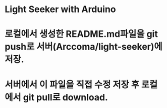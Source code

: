  # Light Seeker with Arduino
# 로컬에서 생성한 README.md파일을 git push로 서버(Arccoma/light-seeker)에 저장.
# 서버에서 이 파일을 직접 수정 저장 후 로컬에서 git pull로 download.
